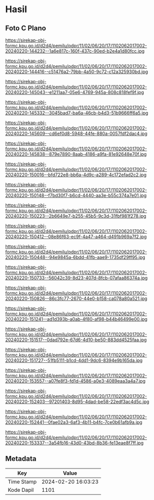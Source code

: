 # Hasil

## Foto C Plano

https://sirekap-obj-formc.kpu.go.id/d2d4/pemilu/pdpr/11/02/06/20/17/1102062017002-20240220-144232--1a6e817c-160f-437c-90ed-b2e4a1d80fcc.jpg

https://sirekap-obj-formc.kpu.go.id/d2d4/pemilu/pdpr/11/02/06/20/17/1102062017002-20240220-144416--c51476a2-79bb-4a50-9c72-c12a325930bd.jpg

https://sirekap-obj-formc.kpu.go.id/d2d4/pemilu/pdpr/11/02/06/20/17/1102062017002-20240220-145043--e1211aa7-05e6-4769-945a-808c818fef9f.jpg

https://sirekap-obj-formc.kpu.go.id/d2d4/pemilu/pdpr/11/02/06/20/17/1102062017002-20240220-145332--3045bad7-ba6a-46cb-b4d3-51b9666ff6a5.jpg

https://sirekap-obj-formc.kpu.go.id/d2d4/pemilu/pdpr/11/02/06/20/17/1102062017002-20240220-145609--cd6ef0d8-5948-44fe-880a-0057fdf2dac4.jpg

https://sirekap-obj-formc.kpu.go.id/d2d4/pemilu/pdpr/11/02/06/20/17/1102062017002-20240220-145838--879e7890-8aab-4186-a9fa-81e92648e70f.jpg

https://sirekap-obj-formc.kpu.go.id/d2d4/pemilu/pdpr/11/02/06/20/17/1102062017002-20240220-150016--bfd722e8-bb6a-4d9c-a289-4c172efad2c2.jpg

https://sirekap-obj-formc.kpu.go.id/d2d4/pemilu/pdpr/11/02/06/20/17/1102062017002-20240220-150148--f7bd30f7-b6cd-4440-aa3e-b55c374a7e01.jpg

https://sirekap-obj-formc.kpu.go.id/d2d4/pemilu/pdpr/11/02/06/20/17/1102062017002-20240220-150223--2b6649e7-b255-45b5-9c3d-31fbf981f278.jpg

https://sirekap-obj-formc.kpu.go.id/d2d4/pemilu/pdpr/11/02/06/20/17/1102062017002-20240220-150412--08e86f63-ec9f-4a47-a464-d491b969a7f2.jpg

https://sirekap-obj-formc.kpu.go.id/d2d4/pemilu/pdpr/11/02/06/20/17/1102062017002-20240220-150448--94e9845a-6bdd-41fb-aae9-1735df29ff95.jpg

https://sirekap-obj-formc.kpu.go.id/d2d4/pemilu/pdpr/11/02/06/20/17/1102062017002-20240220-150733--56042c39-8d23-407d-8fcb-07afaa86374a.jpg

https://sirekap-obj-formc.kpu.go.id/d2d4/pemilu/pdpr/11/02/06/20/17/1102062017002-20240220-150826--86c3fc77-2670-44e0-b158-ca078a80a521.jpg

https://sirekap-obj-formc.kpu.go.id/d2d4/pemilu/pdpr/11/02/06/20/17/1102062017002-20240220-151241--ad1d393b-a0ab-4f80-af98-b44b46499e00.jpg

https://sirekap-obj-formc.kpu.go.id/d2d4/pemilu/pdpr/11/02/06/20/17/1102062017002-20240220-151517--0dad792e-67d6-4d10-be50-883dd4525faa.jpg

https://sirekap-obj-formc.kpu.go.id/d2d4/pemilu/pdpr/11/02/06/20/17/1102062017002-20240220-151727--51fb5111-b1cd-4dd1-9dc6-8394e9b165da.jpg

https://sirekap-obj-formc.kpu.go.id/d2d4/pemilu/pdpr/11/02/06/20/17/1102062017002-20240220-153557--a07fe8f3-fd1d-4586-a0e3-4089eaa3a4a7.jpg

https://sirekap-obj-formc.kpu.go.id/d2d4/pemilu/pdpr/11/02/06/20/17/1102062017002-20240220-152403--97201403-8d95-4dad-be58-22edf3ac4d5c.jpg

https://sirekap-obj-formc.kpu.go.id/d2d4/pemilu/pdpr/11/02/06/20/17/1102062017002-20240220-152441--0fae02a3-6af3-4b11-b4fc-7ce0b61afb9a.jpg

https://sirekap-obj-formc.kpu.go.id/d2d4/pemilu/pdpr/11/02/06/20/17/1102062017002-20240220-153337--3a54fb16-43d0-43bd-8b36-fe13eae8f7ff.jpg


## Metadata

| Key        | Value               |
| ---------- | ------------------- |
| Time Stamp | 2024-02-20 16:03:23 |
| Kode Dapil | 1101                |



